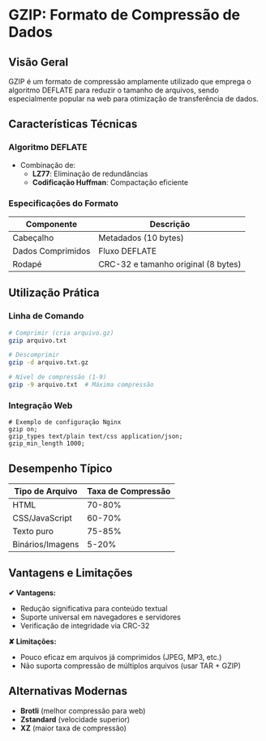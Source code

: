 # GZIP: Formato de Compressão de Dados

## Visão Geral

GZIP é um formato de compressão amplamente utilizado que emprega o algoritmo DEFLATE para reduzir o tamanho de arquivos, sendo especialmente popular na web para otimização de transferência de dados.

## Características Técnicas

### Algoritmo DEFLATE

- Combinação de:
  - **LZ77**: Eliminação de redundâncias
  - **Codificação Huffman**: Compactação eficiente

### Especificações do Formato

| Componente        | Descrição                           |
| ----------------- | ----------------------------------- |
| Cabeçalho         | Metadados (10 bytes)                |
| Dados Comprimidos | Fluxo DEFLATE                       |
| Rodapé            | CRC-32 e tamanho original (8 bytes) |

## Utilização Prática

### Linha de Comando

```bash
# Comprimir (cria arquivo.gz)
gzip arquivo.txt

# Descomprimir
gzip -d arquivo.txt.gz

# Nível de compressão (1-9)
gzip -9 arquivo.txt  # Máxima compressão
```

### Integração Web

```nginx
# Exemplo de configuração Nginx
gzip on;
gzip_types text/plain text/css application/json;
gzip_min_length 1000;
```

## Desempenho Típico

| Tipo de Arquivo  | Taxa de Compressão |
| ---------------- | ------------------ |
| HTML             | 70-80%             |
| CSS/JavaScript   | 60-70%             |
| Texto puro       | 75-85%             |
| Binários/Imagens | 5-20%              |

## Vantagens e Limitações

**✔ Vantagens:**

- Redução significativa para conteúdo textual
- Suporte universal em navegadores e servidores
- Verificação de integridade via CRC-32

**✘ Limitações:**

- Pouco eficaz em arquivos já comprimidos (JPEG, MP3, etc.)
- Não suporta compressão de múltiplos arquivos (usar TAR + GZIP)

## Alternativas Modernas

- **Brotli** (melhor compressão para web)
- **Zstandard** (velocidade superior)
- **XZ** (maior taxa de compressão)
